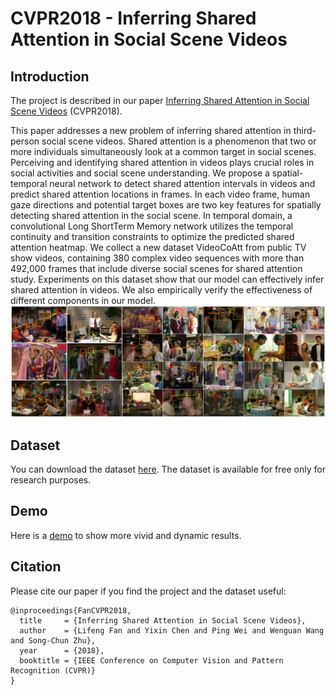 # CVPR2018 - Inferring Shared Attention in Social Scene Videos

Introduction
----

The project is described in our paper [Inferring Shared Attention in Social Scene Videos](https://openaccess.thecvf.com/content_cvpr_2018/papers/Fan_Inferring_Shared_Attention_CVPR_2018_paper.pdf) (CVPR2018).   

This paper addresses a new problem of inferring shared attention in third-person social scene videos. Shared attention is a phenomenon that two or more individuals simultaneously look at a common target in social scenes. Perceiving and identifying shared attention in videos plays crucial roles in social activities and social scene understanding. We propose a spatial-temporal neural network to detect shared attention intervals in videos and predict shared attention locations in frames. In each video frame, human gaze directions and potential target boxes are two key features for spatially detecting shared attention in the social scene. In temporal domain, a convolutional Long ShortTerm Memory network utilizes the temporal continuity and transition constraints to optimize the predicted shared attention heatmap. We collect a new dataset VideoCoAtt from public TV show videos, containing 380 complex video sequences with more than 492,000 frames that include diverse social scenes for shared attention study. Experiments on this dataset show that our model can effectively infer shared attention in videos. We also empirically verify the effectiveness of different components in our model.
![](https://github.com/LifengFan/Shared-Attention/blob/master/doc/cvpr_intro.jpg)  


Dataset
----

You can download the dataset [here](https://docs.qq.com/form/page/DTnpmc2pFeWNVZENx). The dataset is available for free only for research purposes.

Demo
----

Here is a [demo](https://vimeo.com/985435528?share=copy) to show more vivid and dynamic results.


Citation
----

Please cite our paper if you find the project and the dataset useful:


```
@inproceedings{FanCVPR2018,
  title     = {Inferring Shared Attention in Social Scene Videos},
  author    = {Lifeng Fan and Yixin Chen and Ping Wei and Wenguan Wang and Song-Chun Zhu},
  year      = {2018},
  booktitle = {IEEE Conference on Computer Vision and Pattern Recognition (CVPR)}
}
```
